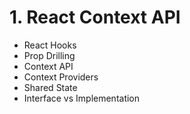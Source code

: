 # 1. React Context API
- React Hooks
- Prop Drilling
- Context API
- Context Providers
- Shared State
- Interface vs Implementation
